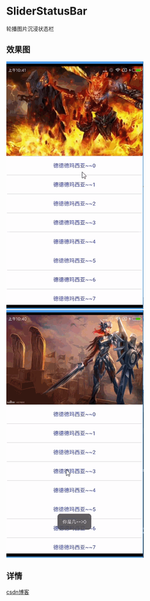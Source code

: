 # SliderStatusBar
轮播图片沉浸状态栏
## 效果图
![](https://github.com/GuoZhaoHui628/ProjectPicture/raw/master/csdn1.gif)
![](https://github.com/GuoZhaoHui628/ProjectPicture/raw/master/csdn2.gif)
## 详情
[csdn博客](http://blog.csdn.net/guozhaohui628/article/details/54926962)
